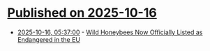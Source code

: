 # [Published on 2025-10-16](index.md)

* [2025-10-16, 05:37:00](https://soylentnews.org/article.pl?sid=25/10/14/069243&from=rss) - [Wild Honeybees Now Officially Listed as Endangered in the EU](https://soylentnews.org/article.pl?sid=25/10/14/069243&from=rss)
